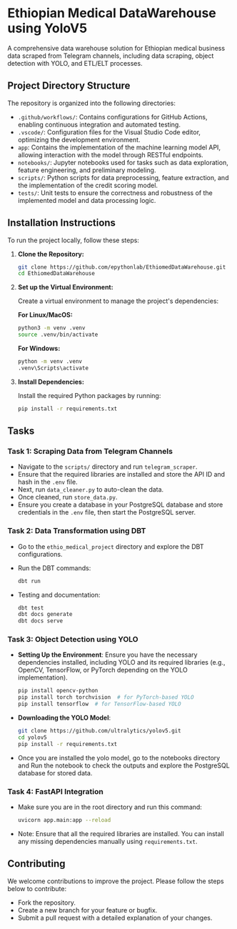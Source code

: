 # Ethiopian Medical DataWarehouse using YoloV5

A comprehensive data warehouse solution for Ethiopian medical business data scraped from Telegram channels, including data scraping, object detection with YOLO, and ETL/ELT processes.
## Project Directory Structure

The repository is organized into the following directories:

- `.github/workflows/`: Contains configurations for GitHub Actions, enabling continuous integration and automated testing.
- `.vscode/`: Configuration files for the Visual Studio Code editor, optimizing the development environment.
- `app`: Contains the implementation of the machine learning model API, allowing interaction with the model through RESTful endpoints.
- `notebooks/`: Jupyter notebooks used for tasks such as data exploration, feature engineering, and preliminary modeling.
- `scripts/`: Python scripts for data preprocessing, feature extraction, and the implementation of the credit scoring model.
- `tests/`: Unit tests to ensure the correctness and robustness of the implemented model and data processing logic.

## Installation Instructions

To run the project locally, follow these steps:

1. **Clone the Repository:**

    ```bash
    git clone https://github.com/epythonlab/EthiomedDataWarehouse.git
    cd EthiomedDataWarehouse
    ```

2. **Set up the Virtual Environment:**

    Create a virtual environment to manage the project's dependencies:

    **For Linux/MacOS:**

    ```bash
    python3 -m venv .venv
    source .venv/bin/activate
    ```

    **For Windows:**

    ```bash
    python -m venv .venv
    .venv\Scripts\activate
    ```

3. **Install Dependencies:**

    Install the required Python packages by running:

    ```bash
    pip install -r requirements.txt
    ```

## Tasks

### Task 1: Scraping Data from Telegram Channels

- Navigate to the `scripts/` directory and run `telegram_scraper`.
- Ensure that the required libraries are installed and store the API ID and hash in the `.env` file.
- Next, run `data_cleaner.py` to auto-clean the data.
- Once cleaned, run `store_data.py`.
- Ensure you create a database in your PostgreSQL database and store credentials in the `.env` file, then start the PostgreSQL server.

### Task 2: Data Transformation using DBT

- Go to the `ethio_medical_project` directory and explore the DBT configurations.
- Run the DBT commands:

    ```bash
    dbt run
    ```

- Testing and documentation:

    ```bash
    dbt test
    dbt docs generate
    dbt docs serve
    ```

### Task 3: Object Detection using YOLO

- **Setting Up the Environment**: Ensure you have the necessary dependencies installed, including YOLO and its required libraries (e.g., OpenCV, TensorFlow, or PyTorch depending on the YOLO implementation).

    ```bash
    pip install opencv-python
    pip install torch torchvision  # for PyTorch-based YOLO
    pip install tensorflow  # for TensorFlow-based YOLO
    ```

- **Downloading the YOLO Model**:

    ```bash
    git clone https://github.com/ultralytics/yolov5.git
    cd yolov5
    pip install -r requirements.txt
    ```

- Once you are installed the yolo model, go to the notebooks directory and Run the notebook to check the outputs and explore the PostgreSQL database for stored data.

### Task 4: FastAPI Integration

- Make sure you are in the root directory and run this command:

    ```bash
    uvicorn app.main:app --reload
    ```

- Note: Ensure that all the required libraries are installed. You can install any missing dependencies manually using `requirements.txt`.

## Contributing

We welcome contributions to improve the project. Please follow the steps below to contribute:

- Fork the repository.
- Create a new branch for your feature or bugfix.
- Submit a pull request with a detailed explanation of your changes.
